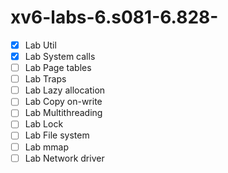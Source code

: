 # xv6-labs-6.s081-6.828-
- [x] Lab Util
- [x] Lab System calls
- [ ] Lab Page tables
- [ ] Lab Traps
- [ ] Lab Lazy allocation
- [ ] Lab Copy on-write
- [ ] Lab Multithreading
- [ ] Lab Lock
- [ ] Lab File system
- [ ] Lab mmap
- [ ] Lab Network driver
